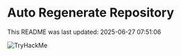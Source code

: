 # Auto Regenerate Repository

This README was last updated: 2025-06-27 07:51:06

 ![TryHackMe](https://tryhackme.com/badge/533634)